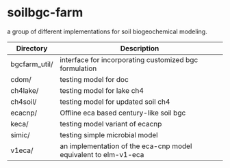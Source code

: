 # soilbgc-farm

a group of different implementations for soil biogeochemical modeling.

|Directory        | Description |
|------|----|
|bgcfarm_util/|interface for incorporating customized bgc formulation|
|cdom/|testing model for doc|
|ch4lake/|testing model for lake ch4|
|ch4soil/|testing model for updated soil ch4|
|ecacnp/|Offline eca based century-like soil bgc|
|keca/|testing model variant of ecacnp|
|simic/|testing simple microbial model|
|v1eca/|an implementation of the eca-cnp model equivalent to elm-v1-eca|
